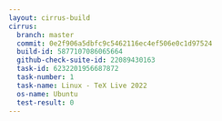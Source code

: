 ```yaml
---
layout: cirrus-build
cirrus:
  branch: master
  commit: 0e2f906a5dbfc9c5462116ec4ef506e0c1d97524
  build-id: 5877107086065664
  github-check-suite-id: 22089430163
  task-id: 6232201956687872
  task-number: 1
  task-name: Linux - TeX Live 2022
  os-name: Ubuntu
  test-result: 0
---
```

